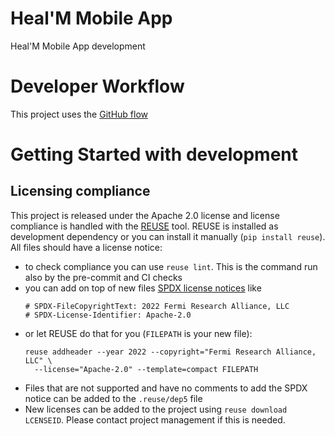 <!--
SPDX-FileCopyrightText: 2017 We
SPDX-License-Identifier: Apache-2.0
-->

# Heal'M Mobile App

Heal'M Mobile App development

# Developer Workflow

This project uses the [GitHub flow](https://docs.github.com/en/get-started/quickstart/github-flow)

# Getting Started with development


## Licensing compliance

This project is released under the Apache 2.0 license and license compliance is
handled with the [REUSE](http://reuse.software/) tool.
REUSE is installed as development dependency or you can install it manually
(`pip install reuse`). All files should have a license notice:

- to check compliance you can use `reuse lint`. This is the command run also by the pre-commit and CI checks
- you can add on top of new files [SPDX license notices](https://spdx.org/licenses/) like
  ```
  # SPDX-FileCopyrightText: 2022 Fermi Research Alliance, LLC
  # SPDX-License-Identifier: Apache-2.0
  ```
- or let REUSE do that for you (`FILEPATH` is your new file):
  ```
  reuse addheader --year 2022 --copyright="Fermi Research Alliance, LLC" \
    --license="Apache-2.0" --template=compact FILEPATH
  ```
- Files that are not supported and have no comments to add the SPDX notice
  can be added to the `.reuse/dep5` file
- New licenses can be added to the project using `reuse download LCENSEID`. Please
  contact project management if this is needed.
